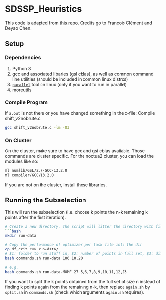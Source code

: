 # SDSSP_Heuristics

This code is adapted from [this repo](https://github.com/DE0CH/SDSSP_Heuristics).
Credits go to Francois Clément and Deyao Chen. 

## Setup
### Dependencies
1. Python 3
1. gcc and associated libaries (gsl cblas), as well as common command line utilities (should be included in common linux distros)
1. [`parallel`](https://manpages.ubuntu.com/manpages/jammy/man1/parallel.1.html) tool on linux (only if you want to run in parallel)
1. moreutils

### Compile Program
If `a.out` is not there or you have changed something in the c-file: Compile shift_v2nobrute.c
```bash
gcc shift_v2nobrute.c -lm -O3
```
### On Cluster
On the cluster, make sure to have gcc and gsl cblas available.
Those commands are cluster specific. 
For the noctua2 cluster, you can load the modules like so:
```bash
ml numlib/GSL/2.7-GCC-13.2.0
ml compiler/GCC/13.2.0
```
If you are not on the cluster, install those libraries.



## Running the Subselection
This will run the subselection (i.e. choose k points the n-k remaining k points after the first iteration). 
```bash
# Create a new directory. The script will litter the directory with files and overwrite things without warning. 
```bash
mkdir run-data

# Copy the performance of optimizer per task file into the dir
cp df_crit.csv run-data/
# $1: folder to run stuff in, $2: number of points in full set, $3: different ks
bash commands.sh run-data 106 10,20 

# e.g.
bash commands.sh run-data-MOMF 27 5,6,7,8,9,10,11,12,13
```

If you want to split the k points obtained from the full set of size n instead of finding k points again from
the remaining n-k, then replace `again.sh` by `split.sh` in `commands.sh` (check which arguments `again.sh`
requires).